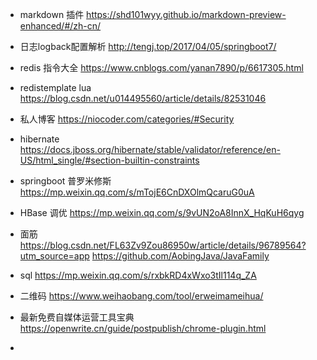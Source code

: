 - markdown 插件
https://shd101wyy.github.io/markdown-preview-enhanced/#/zh-cn/

- 日志logback配置解析
http://tengj.top/2017/04/05/springboot7/

- redis 指令大全
  https://www.cnblogs.com/yanan7890/p/6617305.html

- redistemplate lua
https://blog.csdn.net/u014495560/article/details/82531046

- 私人博客
https://niocoder.com/categories/#Security

- hibernate
  https://docs.jboss.org/hibernate/stable/validator/reference/en-US/html_single/#section-builtin-constraints

- springboot 普罗米修斯
  https://mp.weixin.qq.com/s/mTojE6CnDXOlmQcaruG0uA

- HBase 调优
https://mp.weixin.qq.com/s/9vUN2oA8InnX_HqKuH6qyg

- 面筋
https://blog.csdn.net/FL63Zv9Zou86950w/article/details/96789564?utm_source=app
https://github.com/AobingJava/JavaFamily 

- sql
https://mp.weixin.qq.com/s/rxbkRD4xWxo3tIl114q_ZA

- 二维码
  https://www.weihaobang.com/tool/erweimameihua/

- 最新免费自媒体运营工具宝典
https://openwrite.cn/guide/postpublish/chrome-plugin.html

- 